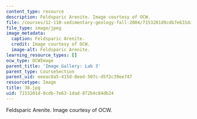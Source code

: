 ```yaml
---
content_type: resource
description: Feldsparic Arenite. Image courtesy of OCW.
file: /courses/12-110-sedimentary-geology-fall-2004/7153201d9cdb7e631dad872b4c84db24_38.jpg
file_type: image/jpeg
image_metadata:
  caption: Feldsparic Arenite.
  credit: Image courtesy of OCW.
  image-alt: Feldsparic Arenite.
learning_resource_types: []
ocw_type: OCWImage
parent_title: 'Image Gallery: Lab 3'
parent_type: CourseSection
parent_uid: eeeac8a5-415d-8eed-507c-d5f2c39ee747
resourcetype: Image
title: 38.jpg
uid: 7153201d-9cdb-7e63-1dad-872b4c84db24
---
```

Feldsparic Arenite. Image courtesy of OCW.

